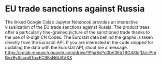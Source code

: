 # EU trade sanctions against Russia
The linked Google Colab Jupyter Notebook provides an interactive visualization of the EU trade sanctions against Russia. The product trees offer a particularly fine-grained picture of the sanctioned trade thanks to the use of 8-digit CN Codes. The Eurostat data behind the graphs is taken directly from the Eurostat API. If you are interested in the code snipped for updating the data with the Eurostat API, shoot me a message.    
https://colab.research.google.com/drive/1Pha8xPo0bV3EbT9G4XkjfDzclPmBvxBy#scrollTo=FC98sN6UAVXX
